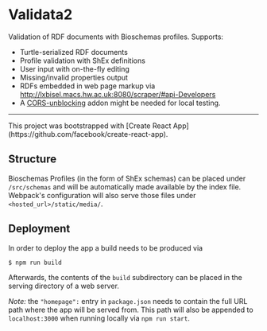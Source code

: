 # Validata2

Validation of RDF documents with Bioschemas profiles. Supports:

* Turtle-serialized RDF documents
* Profile validation with ShEx definitions
* User input with on-the-fly editing
* Missing/invalid properties output
* RDFs embedded in web page markup via http://lxbisel.macs.hw.ac.uk:8080/scraper/#api-Developers
* A [CORS-unblocking](https://chrome.google.com/webstore/detail/allow-cors-access-control/lhobafahddgcelffkeicbaginigeejlf?hl=en) addon might be needed for local testing.


<hr>
This project was bootstrapped with [Create React App](https://github.com/facebook/create-react-app).

## Structure

Bioschemas Profiles (in the form of ShEx schemas) can be placed under `/src/schemas` and will be automatically made available by the index file. Webpack's configuration will also serve those files under `<hosted_url>/static/media/`.

## Deployment

In order to deploy the app a build needs to be produced via
```bash
$ npm run build
```

Afterwards, the contents of the `build` subdirectory can be placed in the serving directory of a web server.

*Note:* the `"homepage":` entry in `package.json` needs to contain the full URL path where the app will be served from. This path will also be appended to `localhost:3000` when running locally via `npm run start`.